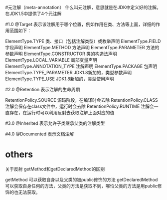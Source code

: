 #元注解（meta-annotation）
什么叫元注解，意思就是在JDK中定义好的注解。在JDK1.5中提供了4个元注解

#1.0 
@Target
表示该注解用于哪个位置，例如作用在类、方法等上面，详细的作用范围如下：

ElementType.TYPE 类、接口（包括注解类型）或枚举声明
ElementType.FIELD 字段声明
ElementType.METHOD 方法声明
ElementType.PARAMETER 方法的参数声明
ElementType.CONSTRUCTOR 类的构造法声明
ElementType.LOCAL_VARIABLE 局部变量声明
ElementType.ANNOTATION_TYPE 注解声明
ElementType.PACKAGE 包声明
ElementType.TYPE_PARAMETER JDK1.8新加的，类型参数声明
ElementType.TYPE_USE JDK1.8新加的，类型使用声明


#2.0
@Retention
表示注解的生命周期

RetentionPolicy.SOURCE 源码阶段，在编译时会去除
RetentionPolicy.CLASS 注解会保存在class文件中，运行时会去除
RetentionPolicy.RUNTIME 注解会一直存在，在运行时可以利用反射去获取注解上面对应的值

#3.0
@Inherited
表示允许子类继承父类的注解类型

#4.0
@Documented
表示文档注解




# others
关于反射
getMethod和getDeclaredMethod的区别

getMethod 可以获取自身以及父类的被public修饰的方法
getDeclaredMethod 可以获取自身任何的方法，父类的方法是获取不到，哪怕父类的方法是用public修饰的也无法获取。



